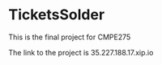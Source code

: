 # TicketsSolder

This is the final project for CMPE275

The link to the project is 35.227.188.17.xip.io
